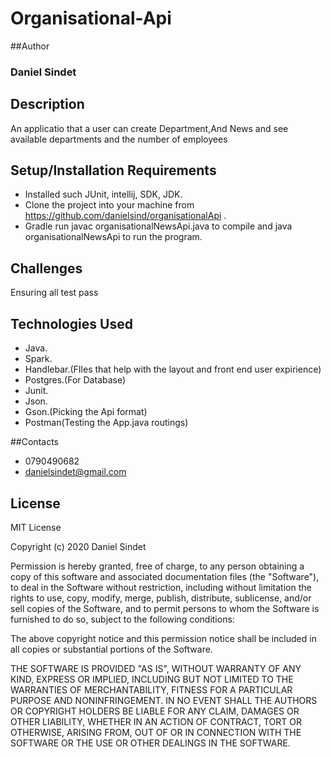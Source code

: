 # Organisational-Api
##Author
### Daniel Sindet
## Description
An applicatio that a user can create Department,And News and see available departments and the number of employees
 
## Setup/Installation Requirements
* Installed such JUnit, intellij, SDK, JDK.
* Clone the project into your machine from https://github.com/danielsind/organisationalApi .
* Gradle run javac organisationalNewsApi.java to compile and java organisationalNewsApi to run the program.
## Challenges
Ensuring all test pass
## Technologies Used
* Java.
* Spark.
* Handlebar.(FIles that help with the layout and front end user expirience)
* Postgres.(For Database)
* Junit.
* Json.
* Gson.(Picking the Api format)
* Postman(Testing the App.java routings)

##Contacts
* 0790490682
* danielsindet@gmail.com
## License
MIT License

Copyright (c) 2020 Daniel Sindet

Permission is hereby granted, free of charge, to any person obtaining a copy
of this software and associated documentation files (the "Software"), to deal
in the Software without restriction, including without limitation the rights
to use, copy, modify, merge, publish, distribute, sublicense, and/or sell
copies of the Software, and to permit persons to whom the Software is
furnished to do so, subject to the following conditions:

The above copyright notice and this permission notice shall be included in all
copies or substantial portions of the Software.

THE SOFTWARE IS PROVIDED "AS IS", WITHOUT WARRANTY OF ANY KIND, EXPRESS OR
IMPLIED, INCLUDING BUT NOT LIMITED TO THE WARRANTIES OF MERCHANTABILITY,
FITNESS FOR A PARTICULAR PURPOSE AND NONINFRINGEMENT. IN NO EVENT SHALL THE
AUTHORS OR COPYRIGHT HOLDERS BE LIABLE FOR ANY CLAIM, DAMAGES OR OTHER
LIABILITY, WHETHER IN AN ACTION OF CONTRACT, TORT OR OTHERWISE, ARISING FROM,
OUT OF OR IN CONNECTION WITH THE SOFTWARE OR THE USE OR OTHER DEALINGS IN THE
SOFTWARE.




